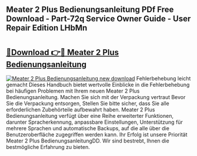 ## Meater 2 Plus Bedienungsanleitung PDf Free Download - Part-72q Service Owner Guide - User Repair Edition LHbMn

# <h2><a href="http://df2b8g.blite.top/?on=Meater+2+Plus+Bedienungsanleitung">🔗Download 👉🔴 Meater 2 Plus Bedienungsanleitung</a></h2>

[![Meater 2 Plus Bedienungsanleitung new download](https://i.imgur.com/lujVjoI.png)](http://df2b8g.blite.top/?on=Meater+2+Plus+Bedienungsanleitung)
Fehlerbehebung leicht gemacht Dieses Handbuch bietet wertvolle Einblicke in die Fehlerbehebung bei häufigen Problemen mit Ihrem neuen Meater 2 Plus Bedienungsanleitung. Machen Sie sich mit der Verpackung vertraut Bevor Sie die Verpackung entsorgen, Stellen Sie bitte sicher, dass Sie alle erforderlichen Zubehörteile aufbewahrt haben. Meater 2 Plus Bedienungsanleitung verfügt über eine Reihe erweiterter Funktionen, darunter Spracherkennung, anpassbare Einstellungen, Unterstützung für mehrere Sprachen und automatische Backups, auf die alle über die Benutzeroberfläche zugegriffen werden kann. Ihr Erfolg ist unsere Priorität Meater 2 Plus BedienungsanleitungDD. Wir sind bestrebt, Ihnen die bestmögliche Erfahrung zu bieten.
